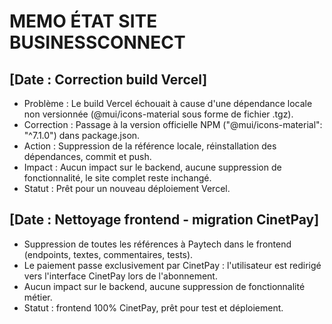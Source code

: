 # MEMO ÉTAT SITE BUSINESSCONNECT

## [Date : Correction build Vercel]

- Problème : Le build Vercel échouait à cause d'une dépendance locale non versionnée (@mui/icons-material sous forme de fichier .tgz).
- Correction : Passage à la version officielle NPM ("@mui/icons-material": "^7.1.0") dans package.json.
- Action : Suppression de la référence locale, réinstallation des dépendances, commit et push.
- Impact : Aucun impact sur le backend, aucune suppression de fonctionnalité, le site complet reste inchangé.
- Statut : Prêt pour un nouveau déploiement Vercel.

## [Date : Nettoyage frontend - migration CinetPay]

- Suppression de toutes les références à Paytech dans le frontend (endpoints, textes, commentaires, tests).
- Le paiement passe exclusivement par CinetPay : l'utilisateur est redirigé vers l'interface CinetPay lors de l'abonnement.
- Aucun impact sur le backend, aucune suppression de fonctionnalité métier.
- Statut : frontend 100% CinetPay, prêt pour test et déploiement. 